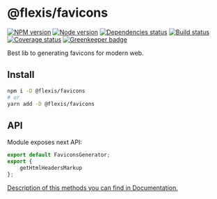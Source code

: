 # @flexis/favicons

[![NPM version][npm]][npm-url]
[![Node version][node]][node-url]
[![Dependencies status][deps]][deps-url]
[![Build status][build]][build-url]
[![Coverage status][coverage]][coverage-url]
[![Greenkeeper badge][greenkeeper]][greenkeeper-url]

[npm]: https://img.shields.io/npm/v/@flexis/favicons.svg
[npm-url]: https://npmjs.com/package/@flexis/favicons

[node]: https://img.shields.io/node/v/@flexis/favicons.svg
[node-url]: https://nodejs.org

[deps]: https://david-dm.org/TrigenSoftware/flexis-favicons.svg
[deps-url]: https://david-dm.org/TrigenSoftware/flexis-favicons

[build]: http://img.shields.io/travis/com/TrigenSoftware/flexis-favicons.svg
[build-url]: https://travis-ci.com/TrigenSoftware/flexis-favicons

[coverage]: https://img.shields.io/coveralls/TrigenSoftware/flexis-favicons.svg
[coverage-url]: https://coveralls.io/r/TrigenSoftware/flexis-favicons

[greenkeeper]: https://badges.greenkeeper.io/TrigenSoftware/flexis-favicons.svg
[greenkeeper-url]: https://greenkeeper.io/

Best lib to generating favicons for modern web.

## Install

```bash
npm i -D @flexis/favicons
# or
yarn add -D @flexis/favicons
```

## API

Module exposes next API:

```js
export default FaviconsGenerator;
export {
    getHtmlHeadersMarkup
};
```

[Description of this methods you can find in Documentation.](https://trigensoftware.github.io/flexis-favicons/index.html)
